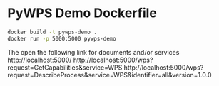 # PyWPS Demo Dockerfile

```bash
docker build -t pywps-demo .
docker run -p 5000:5000 pywps-demo
```
The open the following link for documents and/or services
http://localhost:5000/
http://localhost:5000/wps?request=GetCapabilities&service=WPS
http://localhost:5000/wps?request=DescribeProcess&service=WPS&identifier=all&version=1.0.0

